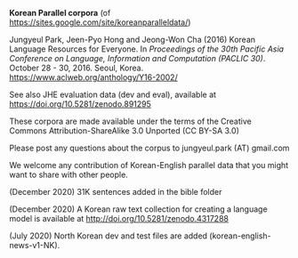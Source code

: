 **Korean Parallel corpora** (of https://sites.google.com/site/koreanparalleldata/) 

Jungyeul Park, Jeen-Pyo Hong and  Jeong-Won Cha (2016) Korean Language Resources for Everyone. In *Proceedings of the 30th Pacific Asia Conference on Language, Information and Computation (PACLIC 30)*. October 28 - 30, 2016. Seoul, Korea. https://www.aclweb.org/anthology/Y16-2002/

See also JHE evaluation data (dev and eval), available at https://doi.org/10.5281/zenodo.891295

These corpora are made available under the terms of the Creative Commons  Attribution-ShareAlike 3.0 Unported (CC BY-SA 3.0)

Please post any questions about the corpus to jungyeul.park (AT) gmail.com

We welcome any contribution of Korean-English parallel data that you might want to share with other people. 

(December 2020) 31K sentences added in the bible folder

(December 2020) A Korean raw text collection for creating a language model is available at http://doi.org/10.5281/zenodo.4317288

(July 2020) North Korean dev and test files are added (korean-english-news-v1-NK). 
